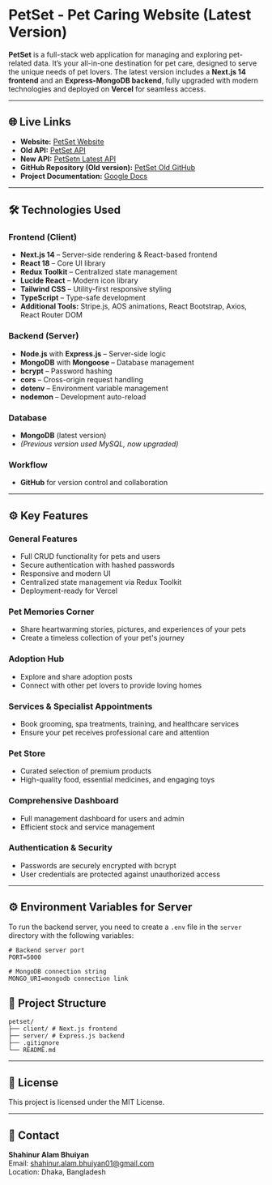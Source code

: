 # PetSet - Pet Caring Website (Latest Version)

**PetSet** is a full-stack web application for managing and exploring pet-related data. It’s your all-in-one destination for pet care, designed to serve the unique needs of pet lovers. The latest version includes a **Next.js 14 frontend** and an **Express-MongoDB backend**, fully upgraded with modern technologies and deployed on **Vercel** for seamless access.

---

## 🌐 Live Links
- **Website:** [PetSet Website](https://pet-set.vercel.app/)  
- **Old API:** [PetSet API](https://petset-api.onrender.com/)  
- **New API:** [PetSetn Latest API](https://petset-server.vercel.app/memories)  
- **GitHub Repository (Old version):** [PetSet Old GitHub](https://github.com/ShahinurAlamBhuiyan/PetSet_Client)  
- **Project Documentation:** [Google Docs](https://docs.google.com/document/d/1EkPyqMBBnsgxbR14127UoKLYHqWoGKsoi3P6f7RIhe4/edit?usp=sharing)

---

## 🛠️ Technologies Used

### Frontend (Client)
- **Next.js 14** – Server-side rendering & React-based frontend
- **React 18** – Core UI library
- **Redux Toolkit** – Centralized state management
- **Lucide React** – Modern icon library
- **Tailwind CSS** – Utility-first responsive styling
- **TypeScript** – Type-safe development
- **Additional Tools:** Stripe.js, AOS animations, React Bootstrap, Axios, React Router DOM

### Backend (Server)
- **Node.js** with **Express.js** – Server-side logic
- **MongoDB** with **Mongoose** – Database management
- **bcrypt** – Password hashing
- **cors** – Cross-origin request handling
- **dotenv** – Environment variable management
- **nodemon** – Development auto-reload

### Database
- **MongoDB** (latest version)
- *(Previous version used MySQL, now upgraded)*

### Workflow
- **GitHub** for version control and collaboration

---

## ⚙️ Key Features

### General Features
- Full CRUD functionality for pets and users
- Secure authentication with hashed passwords
- Responsive and modern UI
- Centralized state management via Redux Toolkit
- Deployment-ready for Vercel

### Pet Memories Corner
- Share heartwarming stories, pictures, and experiences of your pets
- Create a timeless collection of your pet's journey

### Adoption Hub
- Explore and share adoption posts
- Connect with other pet lovers to provide loving homes

### Services & Specialist Appointments
- Book grooming, spa treatments, training, and healthcare services
- Ensure your pet receives professional care and attention

### Pet Store
- Curated selection of premium products
- High-quality food, essential medicines, and engaging toys

### Comprehensive Dashboard
- Full management dashboard for users and admin
- Efficient stock and service management

### Authentication & Security
- Passwords are securely encrypted with bcrypt
- User credentials are protected against unauthorized access
---

## ⚙️ Environment Variables for Server
To run the backend server, you need to create a `.env` file in the `server` directory with the following variables:

```env
# Backend server port
PORT=5000

# MongoDB connection string
MONGO_URI=mongodb connection link
```

## 📂 Project Structure
```
petset/
├── client/ # Next.js frontend
├── server/ # Express.js backend
├── .gitignore
└── README.md
```

---

## 📄 License

This project is licensed under the MIT License.

---

## 💬 Contact

**Shahinur Alam Bhuiyan**  
Email: [shahinur.alam.bhuiyan01@gmail.com](mailto:shahinur.alam.bhuiyan01@gmail.com)  
Location: Dhaka, Bangladesh

